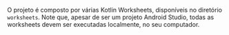O projeto é composto por várias Kotlin Worksheets, disponíveis no diretório `worksheets`.
Note que, apesar de ser um projeto Android Studio, todas as worksheets devem ser executadas
localmente, no seu computador.